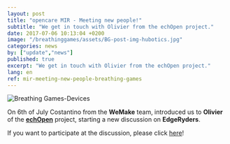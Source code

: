 ```yaml
---
layout: post
title: "opencare MIR - Meeting new people!"
subtitle: "We get in touch with Olivier from the echOpen project."
date: 2017-07-06 10:13:04 +0200
image: "/breathinggames/assets/BG-post-img-hubotics.jpg"
categories: news
by: ["update","news"]
published: true
excerpt: "We get in touch with Olivier from the echOpen project."
lang: en
ref: mir-meeting-new-people-breathing-games
---
```


<img src="https://opencarecc.github.io/breathinggames/assets/BG-post-img-hubotics.jpg" alt="Breathing Games-Devices">

On 6th of July Costantino from the <b>WeMake</b> team, introduced us to <b>Olivier</b> of the <b>[echOpen](http://echopen.org/)</b> project, starting a new discussion on <b>EdgeRyders</b>.

If you want to participate at the discussion, please click [here](https://edgeryders.eu/t/copyfair-devices-to-measure-the-breath-pressures-and-flow/844)!
